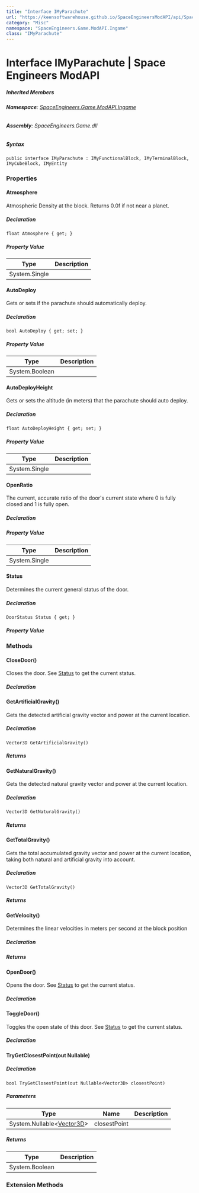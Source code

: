 ```yaml
---
title: "Interface IMyParachute"
url: "https://keensoftwarehouse.github.io/SpaceEngineersModAPI/api/SpaceEngineers.Game.ModAPI.Ingame.IMyParachute.html"
category: "Misc"
namespace: "SpaceEngineers.Game.ModAPI.Ingame"
class: "IMyParachute"
---
```


# Interface IMyParachute | Space Engineers ModAPI

##### Inherited Members

###### **Namespace**: [SpaceEngineers.Game.ModAPI.Ingame](https://keensoftwarehouse.github.io/SpaceEngineersModAPI/api/SpaceEngineers.Game.ModAPI.Ingame.html)

###### **Assembly**: SpaceEngineers.Game.dll

##### Syntax

```
public interface IMyParachute : IMyFunctionalBlock, IMyTerminalBlock, IMyCubeBlock, IMyEntity
```

### [](#properties)Properties

#### [](#SpaceEngineers_Game_ModAPI_Ingame_IMyParachute_Atmosphere)Atmosphere

Atmospheric Density at the block. Returns 0.0f if not near a planet.

##### Declaration

```
float Atmosphere { get; }
```

##### Property Value

| Type | Description |
| --- | --- |
| System.Single |     |

#### [](#SpaceEngineers_Game_ModAPI_Ingame_IMyParachute_AutoDeploy)AutoDeploy

Gets or sets if the parachute should automatically deploy.

##### Declaration

```
bool AutoDeploy { get; set; }
```

##### Property Value

| Type | Description |
| --- | --- |
| System.Boolean |     |

#### [](#SpaceEngineers_Game_ModAPI_Ingame_IMyParachute_AutoDeployHeight)AutoDeployHeight

Gets or sets the altitude (in meters) that the parachute should auto deploy.

##### Declaration

```
float AutoDeployHeight { get; set; }
```

##### Property Value

| Type | Description |
| --- | --- |
| System.Single |     |

#### [](#SpaceEngineers_Game_ModAPI_Ingame_IMyParachute_OpenRatio)OpenRatio

The current, accurate ratio of the door's current state where 0 is fully closed and 1 is fully open.

##### Declaration

##### Property Value

| Type | Description |
| --- | --- |
| System.Single |     |

#### [](#SpaceEngineers_Game_ModAPI_Ingame_IMyParachute_Status)Status

Determines the current general status of the door.

##### Declaration

```
DoorStatus Status { get; }
```

##### Property Value

### [](#methods)Methods

#### [](#SpaceEngineers_Game_ModAPI_Ingame_IMyParachute_CloseDoor)CloseDoor()

Closes the door. See [Status](https://keensoftwarehouse.github.io/SpaceEngineersModAPI/api/SpaceEngineers.Game.ModAPI.Ingame.IMyParachute.html#SpaceEngineers_Game_ModAPI_Ingame_IMyParachute_Status) to get the current status.

##### Declaration

#### [](#SpaceEngineers_Game_ModAPI_Ingame_IMyParachute_GetArtificialGravity)GetArtificialGravity()

Gets the detected artificial gravity vector and power at the current location.

##### Declaration

```
Vector3D GetArtificialGravity()
```

##### Returns

#### [](#SpaceEngineers_Game_ModAPI_Ingame_IMyParachute_GetNaturalGravity)GetNaturalGravity()

Gets the detected natural gravity vector and power at the current location.

##### Declaration

```
Vector3D GetNaturalGravity()
```

##### Returns

#### [](#SpaceEngineers_Game_ModAPI_Ingame_IMyParachute_GetTotalGravity)GetTotalGravity()

Gets the total accumulated gravity vector and power at the current location, taking both natural and artificial gravity into account.

##### Declaration

```
Vector3D GetTotalGravity()
```

##### Returns

#### [](#SpaceEngineers_Game_ModAPI_Ingame_IMyParachute_GetVelocity)GetVelocity()

Determines the linear velocities in meters per second at the block position

##### Declaration

##### Returns

#### [](#SpaceEngineers_Game_ModAPI_Ingame_IMyParachute_OpenDoor)OpenDoor()

Opens the door. See [Status](https://keensoftwarehouse.github.io/SpaceEngineersModAPI/api/SpaceEngineers.Game.ModAPI.Ingame.IMyParachute.html#SpaceEngineers_Game_ModAPI_Ingame_IMyParachute_Status) to get the current status.

##### Declaration

#### [](#SpaceEngineers_Game_ModAPI_Ingame_IMyParachute_ToggleDoor)ToggleDoor()

Toggles the open state of this door. See [Status](https://keensoftwarehouse.github.io/SpaceEngineersModAPI/api/SpaceEngineers.Game.ModAPI.Ingame.IMyParachute.html#SpaceEngineers_Game_ModAPI_Ingame_IMyParachute_Status) to get the current status.

##### Declaration

#### [](#SpaceEngineers_Game_ModAPI_Ingame_IMyParachute_TryGetClosestPoint_System_Nullable_VRageMath_Vector3D___)TryGetClosestPoint(out Nullable<Vector3D>)

##### Declaration

```
bool TryGetClosestPoint(out Nullable<Vector3D> closestPoint)
```

##### Parameters

| Type | Name | Description |
| --- | --- | --- |
| System.Nullable<[Vector3D](https://keensoftwarehouse.github.io/SpaceEngineersModAPI/api/VRageMath.Vector3D.html)\> | closestPoint |     |

##### Returns

| Type | Description |
| --- | --- |
| System.Boolean |     |

### [](#extensionmethods)Extension Methods